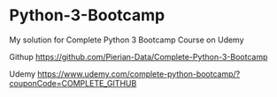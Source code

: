 # Python-3-Bootcamp

My solution for Complete Python 3 Bootcamp Course on Udemy

Githup https://github.com/Pierian-Data/Complete-Python-3-Bootcamp

Udemy  https://www.udemy.com/complete-python-bootcamp/?couponCode=COMPLETE_GITHUB
